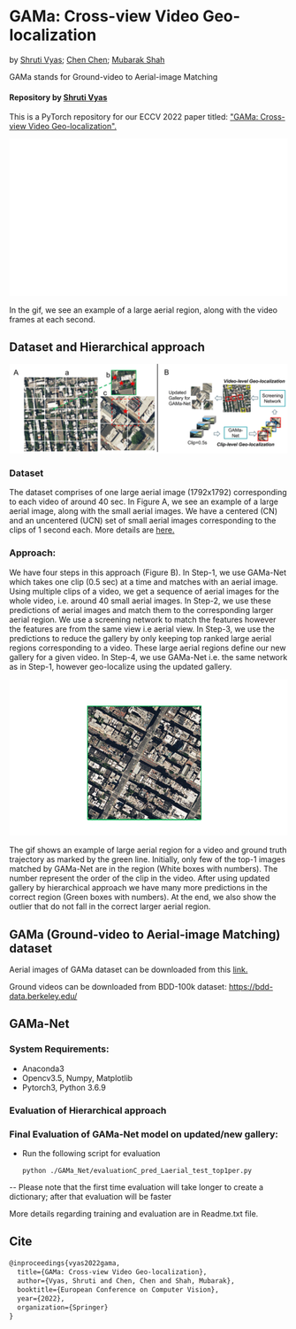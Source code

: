 # GAMa: Cross-view Video Geo-localization 
by [Shruti Vyas](https://scholar.google.com/citations?user=15YqUQUAAAAJ&hl=en); [Chen Chen](https://scholar.google.com/citations?user=TuEwcZ0AAAAJ&hl=en); [Mubarak Shah](https://scholar.google.com/citations?user=p8gsO3gAAAAJ&hl=en)

GAMa  stands for Ground-video to Aerial-image Matching

#### Repository by [Shruti Vyas](https://scholar.google.com/citations?user=15YqUQUAAAAJ&hl=en)

This is a PyTorch repository for our ECCV 2022 paper titled: ["GAMa: Cross-view Video Geo-localization".](https://arxiv.org/abs/2207.02431)

![gif](video_aerial_sample.gif "Ground-truth video trajectory") 

In the gif, we see an example of a large aerial region, along with the video frames at each second.

## Dataset and Hierarchical approach

![image](fig2_3.jpg "A:GAMa dataset aerial images; B: Hierarchical approach")

### Dataset
The dataset comprises of one large aerial image (1792x1792) corresponding to each video of around 40 sec. In Figure A, we see an example of a large aerial image, along with the small aerial images. We have a centered (CN) and an uncentered (UCN) set of small aerial images corresponding to the clips of 1 second each. More details are [here.](https://arxiv.org/abs/2207.02431)

### Approach: 
We have four steps in this approach (Figure B). In Step-1, we use GAMa-Net which takes one clip (0.5 sec) at a time and matches with an aerial image.
Using multiple clips of a video, we get a sequence of aerial images for the whole video, i.e. around 40 small aerial images. In Step-2, we use these predictions of aerial images and match them to the corresponding larger aerial region. We use a screening network to match the features however the features are from the
same view i.e aerial view. In Step-3, we use the predictions to reduce the gallery by only keeping top ranked large aerial regions corresponding to a video. These large aerial regions define our new gallery for a given video. In Step-4, we use GAMa-Net i.e. the same network as in Step-1, however geo-localize using the updated gallery.

![gif](predictions_2.gif "Aerial image> Ground truth trajectory> GAMa-Net pred> GAMa-Net with hierarchical> outliers")

The gif shows an example of large aerial region for a video and ground truth trajectory as marked by the green line. Initially, only few of the top-1 images matched by GAMa-Net are in the region (White boxes with numbers). The number represent the order of the clip in the video. After using updated gallery by hierarchical approach we have many more predictions in the correct region (Green boxes with numbers). At the end, we also show the outlier that do not fall in the correct larger aerial region.


## GAMa (Ground-video to Aerial-image Matching) dataset

Aerial images of GAMa dataset can be downloaded from this [link.](
https://nam02.safelinks.protection.outlook.com/?url=https%3A%2F%2Fwww.crcv.ucf.edu%2Fdata1%2FGAMa%2F&amp;data=05%7C01%7Cshruti%40crcv.ucf.edu%7C307850d8ddd443dcaa3108da6a82a1a8%7Cbb932f15ef3842ba91fcf3c59d5dd1f1%7C0%7C0%7C637939406540630080%7CUnknown%7CTWFpbGZsb3d8eyJWIjoiMC4wLjAwMDAiLCJQIjoiV2luMzIiLCJBTiI6Ik1haWwiLCJXVCI6Mn0%3D%7C3000%7C%7C%7C&amp;sdata=AekpMwQcG847RxVQD6w63pWMqHYhHBS%2B57fFiwrgFp0%3D&amp;reserved=0 )

Ground videos can be downloaded from BDD-100k dataset:
https://bdd-data.berkeley.edu/  


## GAMa-Net
### System Requirements:
- Anaconda3
- Opencv3.5, Numpy, Matplotlib
- Pytorch3, Python 3.6.9

### Evaluation of Hierarchical approach


### Final Evaluation of GAMa-Net model on updated/new gallery: 

- Run the following script for evaluation
	```
	python ./GAMa_Net/evaluationC_pred_Laerial_test_top1per.py
	```

-- Please note that the first time evaluation will take longer to create a dictionary; after that evaluation will be faster
	
More details regarding training and evaluation are in Readme.txt file.

## Cite

```
@inproceedings{vyas2022gama,
  title={GAMa: Cross-view Video Geo-localization},
  author={Vyas, Shruti and Chen, Chen and Shah, Mubarak},
  booktitle={European Conference on Computer Vision},
  year={2022},
  organization={Springer}
}
```
